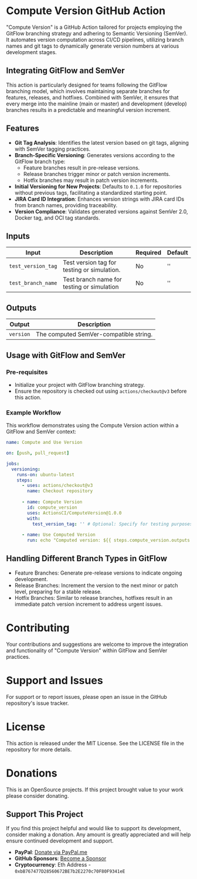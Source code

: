 # Compute Version GitHub Action

"Compute Version" is a GitHub Action tailored for projects employing the GitFlow branching strategy and adhering to Semantic Versioning (SemVer). It automates version computation across CI/CD pipelines, utilizing branch names and git tags to dynamically generate version numbers at various development stages.

## Integrating GitFlow and SemVer

This action is particularly designed for teams following the GitFlow branching model, which involves maintaining separate branches for features, releases, and hotfixes. Combined with SemVer, it ensures that every merge into the mainline (main or master) and development (develop) branches results in a predictable and meaningful version increment.

## Features

- **Git Tag Analysis**: Identifies the latest version based on git tags, aligning with SemVer tagging practices.
- **Branch-Specific Versioning**: Generates versions according to the GitFlow branch type:
  - Feature branches result in pre-release versions.
  - Release branches trigger minor or patch version increments.
  - Hotfix branches may result in patch version increments.
- **Initial Versioning for New Projects**: Defaults to `0.1.0` for repositories without previous tags, facilitating a standardized starting point.
- **JIRA Card ID Integration**: Enhances version strings with JIRA card IDs from branch names, providing traceability.
- **Version Compliance**: Validates generated versions against SemVer 2.0, Docker tag, and OCI tag standards.

## Inputs

| Input              | Description                                        | Required | Default |
|--------------------|----------------------------------------------------|----------|---------|
| `test_version_tag` | Test version tag for testing or simulation.        | No       | ''      |
| `test_branch_name` | Test branch name for testing or simulation         | No       | ''      |

## Outputs

| Output    | Description                             |
|-----------|-----------------------------------------|
| `version` | The computed SemVer-compatible string.  |

## Usage with GitFlow and SemVer

### Pre-requisites

- Initialize your project with GitFlow branching strategy.
- Ensure the repository is checked out using `actions/checkout@v3` before this action.

### Example Workflow

This workflow demonstrates using the Compute Version action within a GitFlow and SemVer context:

```yaml
name: Compute and Use Version

on: [push, pull_request]

jobs:
  versioning:
    runs-on: ubuntu-latest
    steps:
      - uses: actions/checkout@v3
        name: Checkout repository
      
      - name: Compute Version
        id: compute_version
        uses: ActionsCI/ComputeVersion@1.0.0
        with:
          test_version_tag: '' # Optional: Specify for testing purposes
        
      - name: Use Computed Version
        run: echo "Computed version: ${{ steps.compute_version.outputs.version }}"
```

## Handling Different Branch Types in GitFlow
* Feature Branches: Generate pre-release versions to indicate ongoing development.
* Release Branches: Increment the version to the next minor or patch level, preparing for a stable release.
* Hotfix Branches: Similar to release branches, hotfixes result in an immediate patch version increment to address urgent issues.

# Contributing
Your contributions and suggestions are welcome to improve the integration and functionality of "Compute Version" within GitFlow and SemVer practices.

# Support and Issues
For support or to report issues, please open an issue in the GitHub repository's issue tracker.

# License
This action is released under the MIT License. See the LICENSE file in the repository for more details.

# Donations
This is an OpenSource projects. If this project brought value to your work please consider donating.

## Support This Project

If you find this project helpful and would like to support its development, consider making a donation. Any amount is greatly appreciated and will help ensure continued development and support.

- **PayPal**: [Donate via PayPal.me](https://www.paypal.com/paypalme/my/profile)
- **GitHub Sponsors**: [Become a Sponsor](YourGitHubSponsorsLink)
- **Cryptocurrency**: Eth Address - `0xbB767477D28560672BE7b2E2270c70F80F9341eE`

